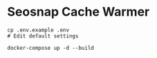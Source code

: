 # Seosnap Cache Warmer

```
cp .env.example .env
# Edit default settings

docker-compose up -d --build
```